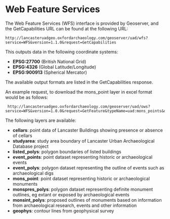 # Web Feature Services

The Web Feature Services (WFS) interface is provided by Geoserver, and the GetCapabilities URL can be found at the following URL:
    
    http://lancasteruadgeo.oxfordarchaeology.com/geoserver/uad/wfs?service=WFS&version=1.1.0&request=GetCapabilities

This outputs data in the following coordinate systems:

* **EPSG:27700** (British National Grid)
* **EPSG:4326** (Global Latitude/Longitude)
* **EPSG:900913** (Spherical Mercator)

The available output formats are listed in the GetCapabilities response.

An example request, to download the mons_point layer in excel format would be as follows:

     http://lancasteruadgeo.oxfordarchaeology.com/geoserver/uad/ows?service=WFS&version=1.0.0&request=GetFeature&typeName=uad:mons_points&outputFormat=excel

The following layers are available:

* **cellars**: point data of Lancaster Buildings showing presence or absence of cellars
* **studyarea**: study area boundary of Lancaster Urban Archaeological Database project
* **listed_polys**: polygon boundaries of listed buildings
* **event_points**: point dataset representing historic or archaeological events
* **event_polys**: polygon dataset representing the outline of events such as archaeological digs
* **mons_point**: point dataset representing historic or archaeological monuments
* **monspres_polys**: polygon dataset representing definite monument outlines, eg extant or exposed by archaeological events
* **monsint_polys**: proposed outlines of monuments based on information from archaeological research, events and other information
* **geophys**: contour lines from geophysical survey



